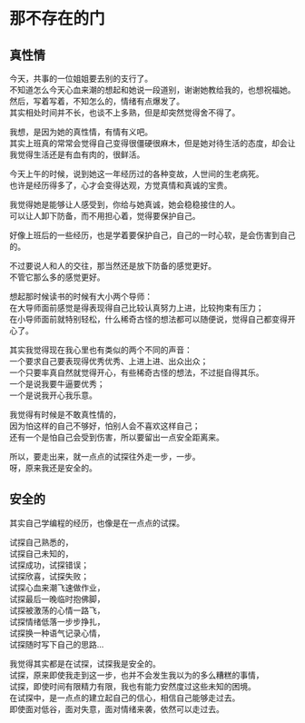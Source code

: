 # 那不存在的门

## 真性情
今天，共事的一位姐姐要去别的支行了。  
不知道怎么今天心血来潮的想起和她说一段道别，谢谢她教给我的，也想祝福她。  
然后，写着写着，不知怎么的，情绪有点爆发了。  
其实相处时间并不长，也谈不上多熟，但是却突然觉得舍不得了。

我想，是因为她的真性情，有情有义吧。  
其实上班真的常常会觉得自己变得很僵硬很麻木，但是她对待生活的态度，却会让我觉得生活还是有血有肉的，很鲜活。  

今天上午的时候，说到她这一年经历过的各种变故，人世间的生老病死。  
也许是经历得多了，心才会变得达观，方觉真情和真诚的宝贵。  

我觉得她是能够让人感受到，你给与她真诚，她会稳稳接住的人。  
可以让人卸下防备，而不用担心着，觉得要保护自己。

好像上班后的一些经历，也是学着要保护自己，自己的一时心软，是会伤害到自己的。  

不过要说人和人的交往，那当然还是放下防备的感觉更好。  
不管它那么多的感觉更好。

想起那时候读书的时候有大小两个导师：  
在大导师面前感觉是得表现得自己比较认真努力上进，比较拘束有压力；  
在小导师面前就特别轻松，什么稀奇古怪的想法都可以随便说，觉得自己都变得开心了。

其实我觉得现在我心里也有类似的两个不同的声音：  
一个要求自己要表现得优秀优秀、上进上进、出众出众；  
一个只要率真自然就觉得开心，有些稀奇古怪的想法，不过挺自得其乐。  
一个是说我要牛逼要优秀；  
一个是说我开心我乐意。

我觉得有时候是不敢真性情的，  
因为怕这样的自己不够好，怕别人会不喜欢这样自己；  
还有一个是怕自己会受到伤害，所以要留出一点安全距离来。

所以，要走出来，就一点点的试探往外走一步，一步。  
呀，原来我还是安全的。

## 安全的
其实自己学编程的经历，也像是在一点点的试探。  

试探自己熟悉的，  
试探自己未知的，  
试探成功，试探错误；  
试探欣喜，试探失败；  
试探心血来潮飞速做作业，  
试探最后一晚临时抱佛脚，  
试探被激荡的心情一路飞，  
试探情绪低落一步步挣扎，  
试探换一种语气记录心情，  
试探随时写下自己的思路...

我觉得其实都是在试探，试探我是安全的。  
试探，原来即使我走到这一步，也并不会发生我以为的多么糟糕的事情，  
试探，即使时间有限精力有限，我也有能力安然度过这些未知的困境。  
在试探中，是一点点的建立起自己的信心，相信自己能够走过去。  
即使面对低谷，面对失意，面对情绪来袭，依然可以走过去。

